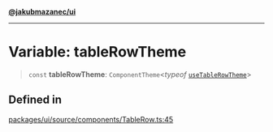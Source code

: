 [**@jakubmazanec/ui**](../README.md)

---

# Variable: tableRowTheme

> `const` **tableRowTheme**: `ComponentTheme`\<_typeof_
> [`useTableRowTheme`](../functions/useTableRowTheme.md)\>

## Defined in

[packages/ui/source/components/TableRow.ts:45](https://github.com/jakubmazanec/tools/blob/a4967209f10f2b04ade958bd873ac46f1290cee7/packages/ui/source/components/TableRow.ts#L45)
